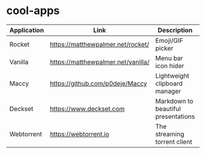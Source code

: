 # cool-apps

| Application |     Link    | Description   | OS |
| ----------- | ----------- | ------------- | -- |
| Rocket | https://matthewpalmer.net/rocket/ | Emoji/GIF picker | Mac |
| Vanilla | https://matthewpalmer.net/vanilla/ | Menu bar icon hider | Mac |
| Maccy | https://github.com/p0deje/Maccy | Lightweight clipboard manager | Mac |
| Deckset | https://www.deckset.com | Markdown to beautiful presentations | Mac |
| Webtorrent | https://webtorrent.io | The streaming torrent client | Mac, Linux, Windows |
